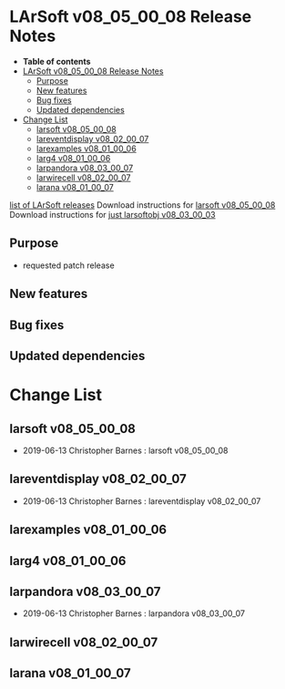 LArSoft v08_05_00_08 Release Notes
=============================================================================

-   **Table of contents**
-   [LArSoft v08_05_00_08 Release Notes](#LArSoft-v08_05_00_08-Release-Notes)
    -   [Purpose](#Purpose)
    -   [New features](#New-features)
    -   [Bug fixes](#Bug-fixes)
    -   [Updated dependencies](#Updated-dependencies)
-   [Change List](#Change-List)
    -   [larsoft v08_05_00_08](#larsoft-v08_05_00_08)
    -   [lareventdisplay v08_02_00_07](#lareventdisplay-v08_02_00_07)
    -   [larexamples v08_01_00_06](#larexamples-v08_01_00_06)
    -   [larg4 v08_01_00_06](#larg4-v08_01_00_06)
    -   [larpandora v08_03_00_07](#larpandora-v08_03_00_07)
    -   [larwirecell v08_02_00_07](#larwirecell-v08_02_00_07)
    -   [larana v08_01_00_07](#larana-v08_01_00_07)

[list of LArSoft releases](LArSoft_release_list)
Download instructions for [larsoft v08_05_00_08](http://scisoft.fnal.gov/scisoft/bundles/larsoft/v08_05_00_08/larsoft-v08_05_00_08.html)
Download instructions for [just larsoftobj v08_03_00_03](http://scisoft.fnal.gov/scisoft/bundles/larsoftobj/v08_03_00_03/larsoftobj-v08_03_00_03.html)

Purpose
--------------------

-   requested patch release

New features
------------------------------

Bug fixes
------------------------

Updated dependencies
----------------------------------------------

Change List
============================

larsoft v08_05_00_08
-------------------------------------------------

-   2019-06-13 Christopher Barnes : larsoft v08_05_00_08

lareventdisplay v08_02_00_07
-----------------------------------------------------------------

-   2019-06-13 Christopher Barnes : lareventdisplay v08_02_00_07

larexamples v08_01_00_06
---------------------------------------------------------

larg4 v08_01_00_06
---------------------------------------------

larpandora v08_03_00_07
-------------------------------------------------------

-   2019-06-13 Christopher Barnes : larpandora v08_03_00_07

larwirecell v08_02_00_07
---------------------------------------------------------

larana v08_01_00_07
-----------------------------------------------
